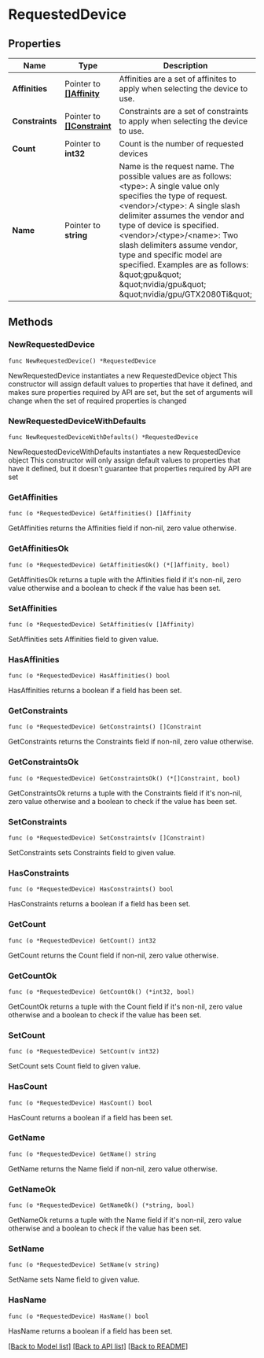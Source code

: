 # RequestedDevice

## Properties

Name | Type | Description | Notes
------------ | ------------- | ------------- | -------------
**Affinities** | Pointer to [**[]Affinity**](Affinity.md) | Affinities are a set of affinites to apply when selecting the device to use. | [optional] 
**Constraints** | Pointer to [**[]Constraint**](Constraint.md) | Constraints are a set of constraints to apply when selecting the device to use. | [optional] 
**Count** | Pointer to **int32** | Count is the number of requested devices | [optional] 
**Name** | Pointer to **string** | Name is the request name. The possible values are as follows: &lt;type&gt;: A single value only specifies the type of request. &lt;vendor&gt;/&lt;type&gt;: A single slash delimiter assumes the vendor and type of device is specified. &lt;vendor&gt;/&lt;type&gt;/&lt;name&gt;: Two slash delimiters assume vendor, type and specific model are specified.  Examples are as follows: \&quot;gpu\&quot; \&quot;nvidia/gpu\&quot; \&quot;nvidia/gpu/GTX2080Ti\&quot; | [optional] 

## Methods

### NewRequestedDevice

`func NewRequestedDevice() *RequestedDevice`

NewRequestedDevice instantiates a new RequestedDevice object
This constructor will assign default values to properties that have it defined,
and makes sure properties required by API are set, but the set of arguments
will change when the set of required properties is changed

### NewRequestedDeviceWithDefaults

`func NewRequestedDeviceWithDefaults() *RequestedDevice`

NewRequestedDeviceWithDefaults instantiates a new RequestedDevice object
This constructor will only assign default values to properties that have it defined,
but it doesn't guarantee that properties required by API are set

### GetAffinities

`func (o *RequestedDevice) GetAffinities() []Affinity`

GetAffinities returns the Affinities field if non-nil, zero value otherwise.

### GetAffinitiesOk

`func (o *RequestedDevice) GetAffinitiesOk() (*[]Affinity, bool)`

GetAffinitiesOk returns a tuple with the Affinities field if it's non-nil, zero value otherwise
and a boolean to check if the value has been set.

### SetAffinities

`func (o *RequestedDevice) SetAffinities(v []Affinity)`

SetAffinities sets Affinities field to given value.

### HasAffinities

`func (o *RequestedDevice) HasAffinities() bool`

HasAffinities returns a boolean if a field has been set.

### GetConstraints

`func (o *RequestedDevice) GetConstraints() []Constraint`

GetConstraints returns the Constraints field if non-nil, zero value otherwise.

### GetConstraintsOk

`func (o *RequestedDevice) GetConstraintsOk() (*[]Constraint, bool)`

GetConstraintsOk returns a tuple with the Constraints field if it's non-nil, zero value otherwise
and a boolean to check if the value has been set.

### SetConstraints

`func (o *RequestedDevice) SetConstraints(v []Constraint)`

SetConstraints sets Constraints field to given value.

### HasConstraints

`func (o *RequestedDevice) HasConstraints() bool`

HasConstraints returns a boolean if a field has been set.

### GetCount

`func (o *RequestedDevice) GetCount() int32`

GetCount returns the Count field if non-nil, zero value otherwise.

### GetCountOk

`func (o *RequestedDevice) GetCountOk() (*int32, bool)`

GetCountOk returns a tuple with the Count field if it's non-nil, zero value otherwise
and a boolean to check if the value has been set.

### SetCount

`func (o *RequestedDevice) SetCount(v int32)`

SetCount sets Count field to given value.

### HasCount

`func (o *RequestedDevice) HasCount() bool`

HasCount returns a boolean if a field has been set.

### GetName

`func (o *RequestedDevice) GetName() string`

GetName returns the Name field if non-nil, zero value otherwise.

### GetNameOk

`func (o *RequestedDevice) GetNameOk() (*string, bool)`

GetNameOk returns a tuple with the Name field if it's non-nil, zero value otherwise
and a boolean to check if the value has been set.

### SetName

`func (o *RequestedDevice) SetName(v string)`

SetName sets Name field to given value.

### HasName

`func (o *RequestedDevice) HasName() bool`

HasName returns a boolean if a field has been set.


[[Back to Model list]](../README.md#documentation-for-models) [[Back to API list]](../README.md#documentation-for-api-endpoints) [[Back to README]](../README.md)


